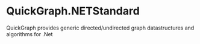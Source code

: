 # QuickGraph.NETStandard
QuickGraph provides generic directed/undirected graph datastructures and algorithms for .Net
